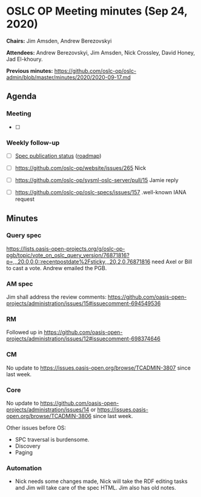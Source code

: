 # OSLC OP Meeting minutes (Sep 24, 2020)

**Chairs:** Jim Amsden, Andrew Berezovskyi

**Attendees:** Andrew Berezovskyi, Jim Amsden, Nick Crossley, David Honey, Jad El-khoury.

**Previous minutes:** https://github.com/oslc-op/oslc-admin/blob/master/minutes/2020/2020-09-17.md

## Agenda

### Meeting

- [ ] 

### Weekly follow-up

- [ ] [Spec publication status](https://github.com/oasis-open-projects/administration/issues) ([roadmap](https://docs.google.com/spreadsheets/d/1phBv2PHh14VSZboBpmq4KuWn8hw4wZr2qHGVB2W6PIY/edit#gid=0))
- [ ] https://github.com/oslc-op/website/issues/265 Nick
- [ ] https://github.com/oslc-op/sysml-oslc-server/pull/15 Jamie reply
- [ ] https://github.com/oslc-op/oslc-specs/issues/157 .well-known IANA request


## Minutes

### Query spec

https://lists.oasis-open-projects.org/g/oslc-op-pgb/topic/vote_on_oslc_query_version/76871816?p=,,,20,0,0,0::recentpostdate%2Fsticky,,,20,2,0,76871816 need Axel or Bill to cast a vote. Andrew emailed the PGB.

### AM spec

Jim shall address the review comments: https://github.com/oasis-open-projects/administration/issues/15#issuecomment-694549536

### RM

Followed up in https://github.com/oasis-open-projects/administration/issues/12#issuecomment-698374646

### CM

No update to https://issues.oasis-open.org/browse/TCADMIN-3807 since last week.

### Core

No update to https://github.com/oasis-open-projects/administration/issues/14 or https://issues.oasis-open.org/browse/TCADMIN-3806 since last week.

Other issues before OS:

- SPC traversal is burdensome.
- Discovery
- Paging

### Automation

- Nick needs some changes made, Nick will take the RDF editing tasks and Jim will take care of the spec HTML. Jim also has old notes.
